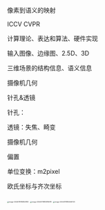 像素到语义的映射

ICCV CVPR

计算理论、表达和算法、硬件实现

输入图像、边缘图、2.5D、3D

三维场景的结构信息、语义信息



摄像机几何



针孔&透镜

针孔：

透镜：失焦、畸变 



摄像机几何

偏置

单位变换：m2pixel

欧氏坐标与齐次坐标

<img src="C:\Users\lyh\AppData\Roaming\Typora\typora-user-images\image-20240119183823193.png" alt="image-20240119183823193" style="zoom:25%;" />

<img src="C:\Users\lyh\AppData\Roaming\Typora\typora-user-images\image-20240119183915678.png" alt="image-20240119183915678" style="zoom:25%;" />

<img src="C:\Users\lyh\AppData\Roaming\Typora\typora-user-images\image-20240119184046723.png" alt="image-20240119184046723" style="zoom:25%;" />